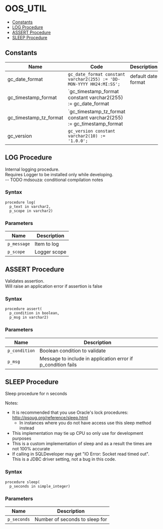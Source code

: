 # OOS_UTIL

- [Constants](#constants)
- [LOG Procedure](#log)
- [ASSERT Procedure](#assert)
- [SLEEP Procedure](#sleep)


## Constants<a name="constants"></a>

Name | Code | Description
--- | --- | ---
gc_date_format | `gc_date_format constant varchar2(255) := 'DD-MON-YYYY HH24:MI:SS';` | default date format
gc_timestamp_format | `gc_timestamp_format constant varchar2(255) := gc_date_format || ':FF';` | default timestamp format
gc_timestamp_tz_format | `gc_timestamp_tz_format constant varchar2(255) := gc_timestamp_format || ' TZR';` | default timestamp (with TZ) format
gc_version | `gc_version constant varchar2(10) := '1.0.0';` | 





 
## LOG Procedure<a name="log"></a>


<p>
<p>Internal logging procedure.<br />Requires Logger to be installed only while developing.<br />-- TODO mdsouza: conditional compilation notes</p>
</p>

### Syntax
```plsql
procedure log(
  p_text in varchar2,
  p_scope in varchar2)
```

### Parameters
Name | Description
--- | ---
`p_message` | Item to log
`p_scope` | Logger scope
 
 





 
## ASSERT Procedure<a name="assert"></a>


<p>
<p>Validates assertion.<br />Will raise an application error if assertion is false</p>
</p>

### Syntax
```plsql
procedure assert(
  p_condition in boolean,
  p_msg in varchar2)
```

### Parameters
Name | Description
--- | ---
`p_condition` | Boolean condition to validate
`p_msg` | Message to include in application error if p_condition fails
 
 





 
## SLEEP Procedure<a name="sleep"></a>


<p>
<p>Sleep procedure for n seconds</p><p>Notes:</p><ul>
<li>It is recommended that you use Oracle&#39;s lock procedures: <a href="http://psoug.org/reference/sleep.html">http://psoug.org/reference/sleep.html</a><ul>
<li>In instances where you do not have access use this sleep method instead</li>
</ul>
</li>
<li>This implementation may tie up CPU so only use for development purposes</li>
<li>This is a custom implementation of sleep and as a result the times are not 100% accurate</li>
<li>If calling in SQLDeveloper may get &quot;IO Error: Socket read timed out&quot;. This is a JDBC driver setting, not a bug in this code.</li>
</ul>

</p>

### Syntax
```plsql
procedure sleep(
  p_seconds in simple_integer)
```

### Parameters
Name | Description
--- | ---
`p_seconds` | Number of seconds to sleep for
 
 





 

